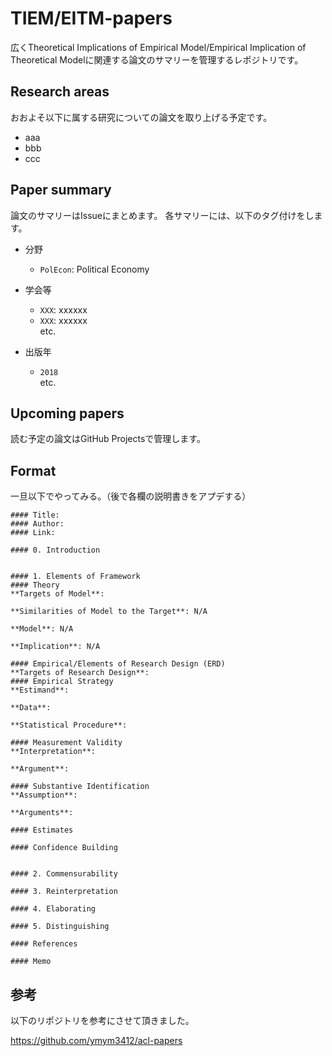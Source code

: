 # TIEM/EITM-papers
広くTheoretical Implications of Empirical Model/Empirical Implication of Theoretical Modelに関連する論文のサマリーを管理するレポジトリです。

## Research areas
おおよそ以下に属する研究についての論文を取り上げる予定です。

- aaa
- bbb
- ccc

## Paper summary
論文のサマリーはIssueにまとめます。
各サマリーには、以下のタグ付けをします。

- 分野
  - `PolEcon`: Political Economy

- 学会等
  - `XXX`: xxxxxx 
  - `XXX`: xxxxxx <br>
  etc.
  
- 出版年
  - `2018` <br>
  etc.


## Upcoming papers
読む予定の論文はGitHub Projectsで管理します。

## Format
一旦以下でやってみる。（後で各欄の説明書きをアプデする）

```
#### Title: 
#### Author:  
#### Link: 

#### 0. Introduction


#### 1. Elements of Framework
#### Theory
**Targets of Model**: 

**Similarities of Model to the Target**: N/A

**Model**: N/A

**Implication**: N/A

#### Empirical/Elements of Research Design (ERD)
**Targets of Research Design**: 
#### Empirical Strategy
**Estimand**: 

**Data**: 

**Statistical Procedure**: 

#### Measurement Validity
**Interpretation**: 

**Argument**:

#### Substantive Identification
**Assumption**:

**Arguments**:

#### Estimates

#### Confidence Building


#### 2. Commensurability

#### 3. Reinterpretation

#### 4. Elaborating

#### 5. Distinguishing

#### References

#### Memo
```

## 参考
以下のリポジトリを参考にさせて頂きました。

https://github.com/ymym3412/acl-papers